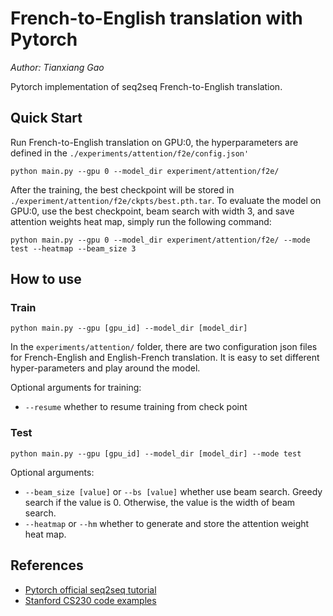 # French-to-English translation with Pytorch

*Author: Tianxiang Gao*

Pytorch implementation of seq2seq French-to-English translation. 

## Quick Start
Run French-to-English translation on GPU:0, the hyperparameters are defined in the `./experiments/attention/f2e/config.json'`
```
python main.py --gpu 0 --model_dir experiment/attention/f2e/
```

After the training, the best checkpoint will be stored in `./experiment/attention/f2e/ckpts/best.pth.tar`. To evaluate the
model on GPU:0, use the best checkpoint, beam search with width 3, and save attention weights heat map, simply run the 
following command:
```
python main.py --gpu 0 --model_dir experiment/attention/f2e/ --mode test --heatmap --beam_size 3
```

## How to use

### Train 
```
python main.py --gpu [gpu_id] --model_dir [model_dir]
```
In the `experiments/attention/` folder, there are two configuration json files for French-English and English-French 
translation. It is easy to set different hyper-parameters and play around the model.

Optional arguments for training:

- `--resume` whether to resume training from check point


### Test
```
python main.py --gpu [gpu_id] --model_dir [model_dir] --mode test
```

Optional arguments:

- `--beam_size [value]` or `--bs [value]` whether use beam search. Greedy search if the value is 0. Otherwise, the value is the width 
of beam search.
- `--heatmap` or `--hm` whether to generate and store the attention weight heat map.

## References
- [Pytorch official seq2seq tutorial](https://pytorch.org/tutorials/intermediate/seq2seq_translation_tutorial.html#sphx-glr-download-intermediate-seq2seq-translation-tutorial-py)
- [Stanford CS230 code examples](https://cs230-stanford.github.io/project-code-examples.html)
